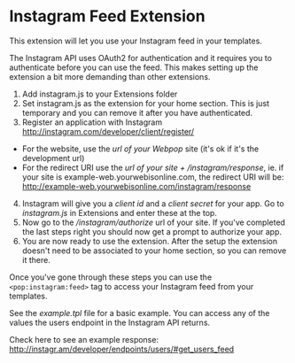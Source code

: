 Instagram Feed Extension
========================

This extension will let you use your Instagram feed in your templates.

The Instagram API uses OAuth2 for authentication and it requires you to authenticate before you can use the feed. This makes setting up the extension a bit more demanding than other extensions.

1. Add instagram.js to your Extensions folder
2. Set instagram.js as the extension for your home section. This is just temporary and you can remove it after you have authenticated.
3. Register an application with Instagram http://instagram.com/developer/client/register/
  * For the website, use the *url of your Webpop* site (it's ok if it's the development url)
  * For the redirect URI use the *url of your site + /instagram/response*, ie. if your site is example-web.yourwebisonline.com, the redirect URI will be: http://example-web.yourwebisonline.com/instagram/response
4. Instagram will give you a *client id* and a *client secret* for your app. Go to *instagram.js* in Extensions and enter these at the top.
5. Now go to the */instagram/authorize* url of your site. If you've completed the last steps right you should now get a prompt to authorize your app.
6. You are now ready to use the extension. After the setup the extension doesn't need to be associated to your home section, so you can remove it there.

Once you've gone through these steps you can use the `<pop:instagram:feed>` tag to access your Instagram feed from your templates.

See the *example.tpl* file for a basic example. You can access any of the values the users endpoint in the Instagram API returns.

Check here to see an example response: http://instagr.am/developer/endpoints/users/#get_users_feed